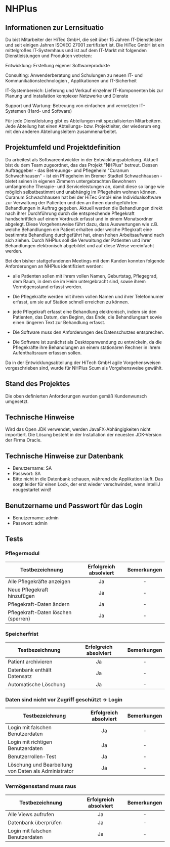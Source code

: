 # NHPlus

## Informationen zur Lernsituatio
Du bist Mitarbeiter der HiTec GmbH, die seit über 15 Jahren IT-Dienstleister und seit einigen Jahren ISO/IEC 27001 zertifiziert ist. Die HiTec GmbH ist ein mittelgroßes IT-Systemhaus und ist auf dem IT-Markt mit folgenden Dienstleistungen und Produkten vetreten: 

Entwicklung: Erstellung eigener Softwareprodukte

Consulting: Anwenderberatung und Schulungen zu neuen IT- und Kommunikationstechnologien , Applikationen und IT-Sicherheit

IT-Systembereich: Lieferung und Verkauf einzelner IT-Komponenten bis zur Planung und Installation komplexer Netzwerke und Dienste

Support und Wartung: Betreuung von einfachen und vernetzten IT-Systemen (Hard- und Software)

Für jede Dienstleistung gibt es Abteilungen mit spezialisierten Mitarbeitern. Jede Abteilung hat einen Abteilungs- bzw. Projektleiter, der wiederum eng mit den anderen Abteilungsleitern zusammenarbeitet.

 

## Projektumfeld und Projektdefinition

Du arbeitest als Softwareentwickler in der Entwicklungsabteilung. Aktuell bist du dem Team zugeordnet, das das Projekt "NHPlus" betreut. Dessen Auftraggeber - das Betreuungs- und Pflegeheim "Curanum Schwachhausen" - ist ein Pflegeheim im Bremer Stadteil Schwachhausen - bietet seinen in eigenen Zimmern untergebrachten Bewohnern umfangreiche Therapie- und Serviceleistungen an, damit diese so lange wie möglich selbstbestimmt und unabhängig im Pflegeheim wohnen können. Curanum Schwachhausen hat bei der HiTec GmbH eine Individualsoftware zur Verwaltung der Patienten und den an ihnen durchgeführten Behandlungen in Auftrag gegeben. Aktuell werden die Behandlungen direkt nach ihrer Durchführung durch die entsprechende Pflegekraft handschriftlich auf einem Vordruck erfasst und in einem Monatsordner abgelegt. Diese Vorgehensweise führt dazu, dass Auswertungen wie z.B. welche Behandlungen ein Patient erhalten oder welche Pflegkraft eine bestimmte Behandlung durchgeführt hat, einen hohen Arbeitsaufwand nach sich ziehen. Durch NHPlus soll die Verwaltung der Patienten und ihrer Behandlungen elektronisch abgebildet und auf diese Weise vereinfacht werden.

Bei den bisher stattgefundenen Meetings mit dem Kunden konnten folgende Anforderungen an NHPlus identifiziert werden:

- alle Patienten sollen mit ihrem vollen Namen, Geburtstag, Pflegegrad, dem Raum, in dem sie im Heim untergebracht sind, sowie ihrem Vermögensstand erfasst werden.

- Die Pflegekräfte werden mit ihrem vollen Namen und ihrer Telefonnumer erfasst, um sie auf Station schnell erreichen zu können.

- jede Pflegekraft erfasst eine Behandlung elektronisch, indem sie den Patienten, das Datum, den Beginn, das Ende, die Behandlungsart sowie einen längeren Text zur Behandlung erfasst.

- Die Software muss den Anforderungen des Datenschutzes entsprechen. 

- Die Software ist zunächst als Desktopanwendung zu entwickeln, da die Pflegekräfte ihre Behandlungen an einem stationären Rechner in ihrem Aufenthaltsraum erfassen sollen.

 

Da in der Entwicklungsabteilung der HiTech GmbH agile Vorgehensweisen vorgeschrieben sind, wurde für NHPlus Scum als Vorgehensweise gewählt.

 

## Stand des Projektes

Die oben definierten Anforderungen wurden gemäß Kundenwunsch umgesetzt.

## Technische Hinweise

Wird das Open JDK verwendet, werden JavaFX-Abhängigkeiten nicht importiert. Die Lösung besteht in der Installation der neuesten JDK-Version der Firma Oracle.

## Technische Hinweise zur Datenbank

- Benutzername: SA
- Passwort: SA
- Bitte nicht in die Datenbank schauen, während die Applikation läuft. Das sorgt leider für einen Lock, der erst wieder verschwindet, wenn IntelliJ neugestartet wird!

## Benutzername und Passwort für das Login

- Benutzername: admin 
- Passwort: admin

## Tests

### Pflegermodul

| Testbezeichnung | Erfolgreich absolviert | Bemerkungen |
| --------------- | :--------------------: | :---------: |
| Alle Pflegekräfte anzeigen | Ja | - |
| Neue Pflegekraft hinzufügen | Ja | - |
| Pflegekraft-Daten ändern | Ja | - |
| Pflegekraft-Daten löschen (sperren) | Ja | - |

### Speicherfrist

| Testbezeichnung | Erfolgreich absolviert | Bemerkungen |
| --------------- | :--------------------: | :---------: |
| Patient archivieren | Ja | - |
| Datenbank enthält Datensatz | Ja | - |
| Automatische Löschung | Ja | - |

### Daten sind nicht vor Zugriff geschützt → Login

| Testbezeichnung | Erfolgreich absolviert | Bemerkungen |
| --------------- | :--------------------: | :---------: |
| Login mit falschen Benutzerdaten | Ja | - |
| Login mit richtigen Benutzerdaten | Ja | - |
| Benutzerrollen-Test | Ja | - |
| Löschung und Bearbeitung von Daten als Administrator | Ja | - |

### Vermögensstand muss raus

| Testbezeichnung | Erfolgreich absolviert | Bemerkungen |
| --------------- | :--------------------: | :---------: |
| Alle Views aufrufen | Ja | - |
| Datenbank überprüfen | Ja | - |
| Login mit falschen Benutzerdaten | Ja | - |
